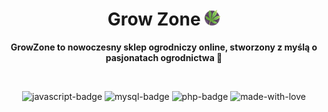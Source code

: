 <div align="center">

# Grow Zone <img src="./public/images/icon.png" alt="icon" width="25" />

**GrowZone to nowoczesny sklep ogrodniczy online, stworzony z myślą o pasjonatach ogrodnictwa 🌱**

<br />

![javascript-badge](https://img.shields.io/badge/javascript-323330?style=for-the-badge&logo=javascript&logoColor=%23F7DF1E) ![mysql-badge](https://img.shields.io/badge/MySQL-005C84?style=for-the-badge&logo=mysql&logoColor=white) ![php-badge](https://img.shields.io/badge/PHP-777BB4?style=for-the-badge&logo=php&logoColor=white) ![made-with-love](http://img.shields.io/badge/made%20with%20love%20❤️-553434?style=for-the-badge)

</div>
